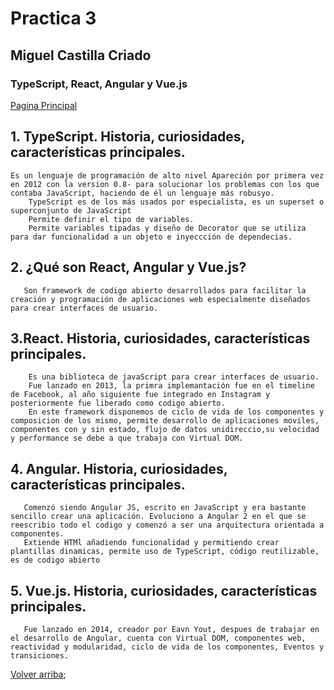 # Practica 3
##  Miguel Castilla Criado 
### TypeScript, React, Angular y Vue.js


<a href= '../README.md'>Pagina Principal</a>

## **1. TypeScript. Historia, curiosidades, características principales.**
	Es un lenguaje de programación de alto nivel Apareción por primera vez en 2012 con la version 0.8- para solucionar los problemas con los que contaba JavaScript, haciendo de él un lenguaje más robusyo.
        TypeScript es de los más usados por especialista, es un superset o superconjunto de JavaScript
        Permite definir el tipo de variables.
        Permite variables tipadas y diseño de Decorator que se utiliza para dar funcionalidad a un objeto e inyeccción de dependecias.

## **2. ¿Qué son React, Angular y Vue.js?**
       Son framework de codigo abierto desarrollados para facilitar la creación y programación de aplicaciones web especialmente diseñados para crear interfaces de usuario.
       
        
## **3.React. Historia, curiosidades, características principales.**
        Es una biblioteca de javaScript para crear interfaces de usuario.
        Fue lanzado en 2013, la primra implemantación fue en el timeline de Facebook, al año siguiente fue integrado en Instagram y posteriormente fue liberado como codigo abierto.
        En este framework disponemos de ciclo de vida de los componentes y composicion de los mismo, permite desarrollo de aplicaciones moviles, componentes con y sin estado, flujo de datos unidireccio,su velocidad y performance se debe a que trabaja con Virtual DOM.

        
## **4. Angular. Historia, curiosidades, características principales.**
       Comenzó siendo Angular JS, escrito en JavaScript y era bastante sencillo crear una aplicación. Evoluciono a Angular 2 en el que se reescribio todo el codigo y comenzó a ser una arquitectura orientada a componentes.
       Extiende HTMl añadiendo funcionalidad y permitiendo crear plantillas dinamicas, permite uso de TypeScript, código reutilizable, es de codigo abierto
        

## **5. Vue.js. Historia, curiosidades, características principales.**
       Fue lanzado en 2014, creador por Eavn Yout, despues de trabajar en el desarrollo de Angular, cuenta con Virtual DOM, componentes web, reactividad y modularidad, ciclo de vida de los componentes, Eventos y transiciones.




[Volver arriba](#Practica-3);
```